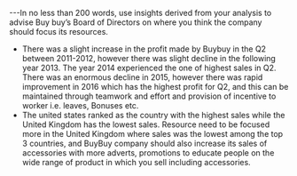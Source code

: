 ---In no less than 200 words, use insights derived from your analysis to advise Buy buy’s Board of Directors on where you think the company should focus its resources.

- There was a slight increase in the profit made by Buybuy in the Q2 between 2011-2012, however there was slight decline in the following year 2013. The year 2014 experienced the one of highest sales in Q2. There was an enormous decline in 2015, however there was rapid improvement in 2016 which has the highest profit for Q2, and this can be maintained through teamwork and effort and provision of incentive to worker i.e. leaves, Bonuses etc.
- The united states ranked as the country with the highest sales while the United Kingdom has the lowest sales. Resource need to be focused more in the United Kingdom where sales was the lowest among the top 3 countries, and BuyBuy company should also increase its sales of accessories with more adverts, promotions to educate people on the wide range of product in which you sell including accessories.

